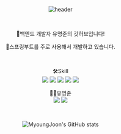 
<div align="center">
  
![header](https://capsule-render.vercel.app/api?type=rounded&color=000000&text=MyoungJoon%20Yu&fontColor=FFFFFF&fontSize=55)

 
</br>

👋백엔드 개발자 유명준의 깃허브입니다!

📝스프링부트를 주로 사용해서 개발하고 있습니다.

</br>

🛠Skill
</br>
  <img src="https://img.shields.io/badge/java-437291?style=flat&logo=java&logoColor=white">
  <img src="https://img.shields.io/badge/spring-6DB33F?style=flat&logo=spring&logoColor=white"/>
  <img src="https://img.shields.io/badge/springboot-6DB33F?style=flat&logo=springboot&logoColor=white"/>
  <img src="https://img.shields.io/badge/mysql-4479A1?style=flat&logo=mysql&logoColor=white"/>
  <img src="https://img.shields.io/badge/AWS-#232F3E?style=flat&logo=AWS&logoColor=white"/>
  
🙋‍♂️유명준</br>
<a href="https://top780.tistory.com/"><img src="https://img.shields.io/badge/tistory-000000?style=flat-square&logo=tistory&logoColor=white"/></a>
<a href="mailto:aud780@gmail.com"><img src="https://img.shields.io/badge/gmail-EA4335?style=flat-square&logo=gmail&logoColor=white"/></a>

</br>
<div></div>

![MyoungJoon's GitHub stats](https://github-readme-stats.vercel.app/api?username=YMJ936&show_icons=true&theme=transparent)

</div>

